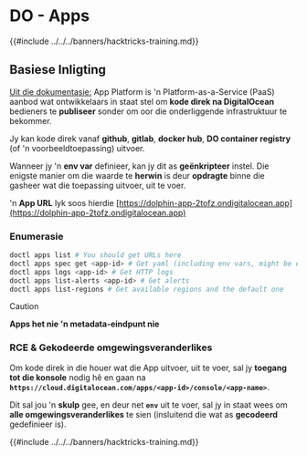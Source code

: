# DO - Apps

{{#include ../../../banners/hacktricks-training.md}}

## Basiese Inligting

[Uit die dokumentasie:](https://docs.digitalocean.com/glossary/app-platform/) App Platform is 'n Platform-as-a-Service (PaaS) aanbod wat ontwikkelaars in staat stel om **kode direk na DigitalOcean** bedieners te **publiseer** sonder om oor die onderliggende infrastruktuur te bekommer.

Jy kan kode direk vanaf **github**, **gitlab**, **docker hub**, **DO container registry** (of 'n voorbeeldtoepassing) uitvoer.

Wanneer jy 'n **env var** definieer, kan jy dit as **geënkripteer** instel. Die enigste manier om die waarde te **herwin** is deur **opdragte** binne die gasheer wat die toepassing uitvoer, uit te voer.

'n **App URL** lyk soos hierdie [https://dolphin-app-2tofz.ondigitalocean.app](https://dolphin-app-2tofz.ondigitalocean.app)

### Enumerasie
```bash
doctl apps list # You should get URLs here
doctl apps spec get <app-id> # Get yaml (including env vars, might be encrypted)
doctl apps logs <app-id> # Get HTTP logs
doctl apps list-alerts <app-id> # Get alerts
doctl apps list-regions # Get available regions and the default one
```
> [!CAUTION]
> **Apps het nie 'n metadata-eindpunt nie**

### RCE & Gekodeerde omgewingsveranderlikes

Om kode direk in die houer wat die App uitvoer, uit te voer, sal jy **toegang tot die konsole** nodig hê en gaan na **`https://cloud.digitalocean.com/apps/<app-id>/console/<app-name>`**.

Dit sal jou 'n **skulp** gee, en deur net **`env`** uit te voer, sal jy in staat wees om **alle omgewingsveranderlikes** te sien (insluitend die wat as **gecodeerd** gedefinieer is).

{{#include ../../../banners/hacktricks-training.md}}
